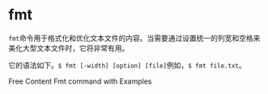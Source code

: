 # fmt

`fmt`命令用于格式化和优化文本文件的内容。当需要通过设置统一的列宽和空格来美化大型文本文件时，它将非常有用。

它的语法如下。`$ fmt [-width] [option] [file]`例如，`$ fmt file.txt`。

<ResourceGroupTitle>Free Content</ResourceGroupTitle>
<BadgeLink colorScheme='yellow' badgeText='Read' href='https://www.devopsroles.com/fmt-command-in-linux-with-example/'>Fmt command with Examples</BadgeLink>